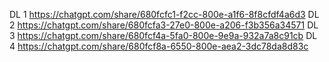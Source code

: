 DL 1 https://chatgpt.com/share/680fcfc1-f2cc-800e-a1f6-8f8cfdf4a6d3
DL 2 https://chatgpt.com/share/680fcfa3-27e0-800e-a206-f3b356a34571
DL 3 https://chatgpt.com/share/680fcf4a-5fa0-800e-9e9a-932a7a8c91cb
DL 4 https://chatgpt.com/share/680fcf8a-6550-800e-aea2-3dc78da8d83c
